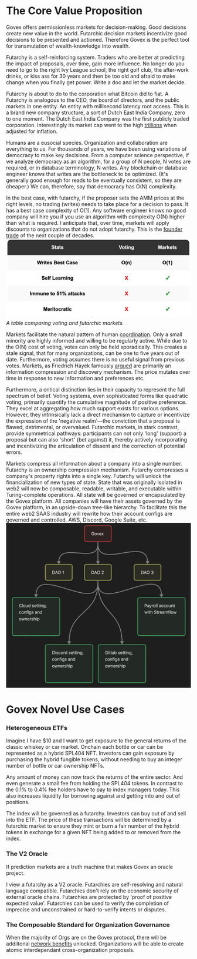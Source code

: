 # The Core Value Proposition
Govex offers permissionless markets for decision-making. Good decisions create new value in the world. Futarchic decision markets incentivize good decisions to be presented and actioned. Therefore Govex is the perfect tool for transmutation of wealth-knowledge into wealth. 

Futarchy is a self-reinforcing system. Traders who are better at predicting the impact of proposals, over time, gain more influence. No longer do you need to go to the right Ivy League school, the right golf club, the after-work drinks, or kiss ass for 30 years and then be too old and afraid to make change when you finally get power. Write a doc and let the market decide. 

Futarchy is about to do to the corporation what Bitcoin did to fiat. A Futarchy is analogous to the CEO, the board of directors, and the public markets in one entity. An entity with millisecond latency root access. This is a brand new company structure, a sort of Dutch East India Company, zero to one moment. The Dutch East India Company was the first publicly traded corporation. Interestingly its market cap went to the high [trillions](https://www.businesscompendium.co.uk/post/the-rise-and-fall-of-the-dutch-east-india-company) when adjusted for inflation.

Humans are a eusocial species. Organization and collaboration are everything to us. For thousands of years, we have been using variations of democracy to make key decisions. From a computer science perspective, if we analyze democracy as an algorithm, for a group of N people, N votes are required, or in database terminology, N writes. Any blockchain or database engineer knows that writes are the bottleneck to be optimized. (It's generally good enough for reads to be eventually consistent, so they are cheaper.) We can, therefore, say that democracy has O(N) complexity.

In the best case, with futarchy, if the proposer sets the AMM prices at the right levels, no trading (writes) needs to take place for a decision to pass. It has a best case complexity of O(1). Any software engineer knows no good company will hire you if you use an algorithm with complexity O(N) higher than what is required. I anticipate that, over time, markets will apply discounts to organizations that do not adopt futarchy. This is the [founder trade](https://hbr.org/2016/03/founder-led-companies-outperform-the-rest-heres-why) of the next couple of decades.
![alt text](coordination-algorithms.png)
_A table comparing voting and futarchic markets._

Markets facilitate the natural pattern of human [coordination](https://en.wikipedia.org/wiki/1%25_rule). Only a small minority are highly informed and willing to be regularly active. While due to the O(N) cost of voting, votes can only be held sporadically. This creates a stale signal, that for many organizations, can be one to five years out of date. Furthermore, voting assumes there is no useful signal from previous votes. Markets, as Friedrich Hayek famously [argued](https://philosophicaldisquisitions.blogspot.com/2016/11/understanding-hayeks-knowledge-argument.html) are primarily an information compression and discovery mechanism. The price mutates over time in response to new information and preferences etc. 

Furthermore, a critical distinction lies in their capacity to represent the full spectrum of belief. Voting systems, even sophisticated forms like quadratic voting, primarily quantify the cumulative magnitude of positive preference. They excel at aggregating how much support exists for various options. However, they intrinsically lack a direct mechanism to capture or incentivize the expression of the 'negative realm'—the conviction that a proposal is flawed, detrimental, or overvalued. Futarchic markets, in stark contrast, provide symmetrical pathways: participants can not only 'long' (support) a proposal but can also 'short' (bet against) it, thereby actively incorporating and incentivizing the articulation of dissent and the correction of potential errors.

Markets compress all information about a company into a single number. Futarchy is an ownership compression mechanism. Futarchy compresses a company's property rights into a single key. Futarchy will unlock the financialization of new types of state. State that was originally isolated in web2 will now be composable, readable, writable, and executable within Turing-complete operations. All state will be governed or encapsulated by the Govex platform. All companies will have their assets governed by the Govex platform, in an upside-down tree-like hierarchy. To facilitate this the entire web2 SAAS industry will rewrite how their account configs are governed and controlled. AWS, Discord, Google Suite, etc.
![alt text](futarchy-state.png)

# Govex Novel Use Cases
### Heterogeneous ETFs

Imagine I have $10 and I want to get exposure to the general returns of the classic whiskey or car market. Onchain each bottle or car can be represented as a hybrid SPL404 NFT. Investors can gain exposure by purchasing the hybrid fungible tokens, without needing to buy an integer number of bottle or car ownership NFTs.

Any amount of money can now track the returns of the entire sector. And even generate a small fee from holding the SPL404 tokens. In contrast to the 0.1% to 0.4% fee holders have to pay to index managers today. This also increases liquidity for borrowing against and getting into and out of positions.

The index will be governed as a futarchy. Investors can buy out of and sell into the ETF. The price of these transactions will be determined by a futarchic market to ensure they mint or burn a fair number of the hybrid tokens in exchange for a given NFT being added to or removed from the index.
### The V2 Oracle
If prediction markets are a truth machine that makes Govex an oracle project.

I view a futarchy as a V2 oracle. Futarchies are self-resolving and natural language compatible. Futarchies don't rely on the economic security of external oracle chains. Futarchies are protected by 'proof of positive expected value'. Futarchies can be used to verify the completion of imprecise and unconstrained or hard-to-verify intents or disputes.

### The Composable Standard for Organization Governance
When the majority of Orgs are on the Govex protocol, there will be addiitonal [network benefits](https://en.wikipedia.org/wiki/Metcalfe%27s_law) unlocked. Organizations will be able to create atomic interdependant cross-organization proposals.